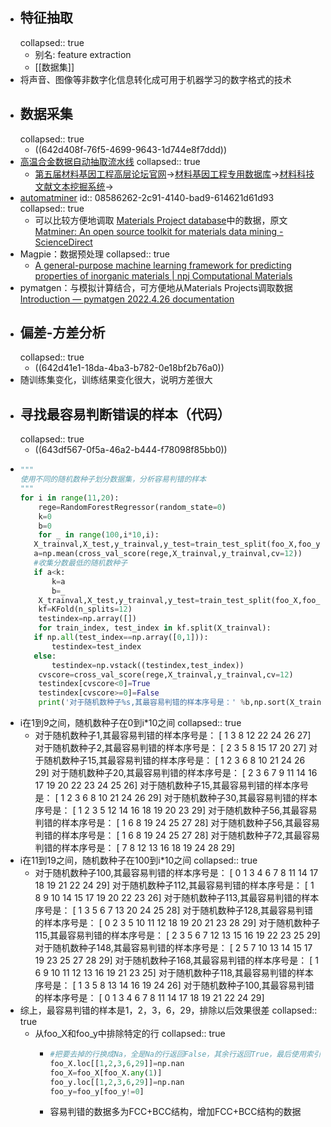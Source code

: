 - ## 特征抽取
  collapsed:: true
	- 别名: feature extraction
	- [[数据集]]
- 将声音、图像等非数字化信息转化成可用于机器学习的数字格式的技术
- ## 数据采集
  collapsed:: true
	- ((642d408f-76f5-4699-9643-1d744e8f7ddd))
- [高温合金数据自动抽取流水线](http://superalloydigger.mgedata.cn/#/home)
  collapsed:: true
	- [第五届材料基因工程高层论坛官网](http://www.formge.cn/forum/)->[材料基因工程专用数据库](https://www.mgedata.cn/)->[材料科技文献文本挖掘系统](https://www.mgedata.cn/paper_entry/#/)->
- [automatminer](https://hackingmaterials.lbl.gov/automatminer/)
  id:: 08586262-2c91-4140-bad9-614621d61d93
  collapsed:: true
	- 可以比较方便地调取 [Materials Project database](https://www.materialsproject.org)中的数据，原文[Matminer: An open source toolkit for materials data mining - ScienceDirect](https://www.sciencedirect.com/science/article/pii/S0927025618303252?via%3Dihub)
- Magpie：数据预处理
  collapsed:: true
	- [A general-purpose machine learning framework for predicting properties of inorganic materials | npj Computational Materials](https://www.nature.com/articles/npjcompumats201628#MOESM37)
- pymatgen：与模拟计算结合，可方便地从Materials Projects调取数据 [Introduction — pymatgen 2022.4.26 documentation](https://pymatgen.org/)
- ## 偏差-方差分析
  collapsed:: true
	- ((642d41e1-18da-4ba3-b782-0e18bf2b76a0))
- 随训练集变化，训练结果变化很大，说明方差很大
- ## 寻找最容易判断错误的样本（代码）
  collapsed:: true
	- ((643df567-0f5a-46a2-b444-f78098f85bb0))
- ``` python
  """
  使用不同的随机数种子划分数据集，分析容易判错的样本
  """
  for i in range(11,20):
      rege=RandomForestRegressor(random_state=0)
      k=0
      b=0
      for _ in range(100,i*10,i):
     X_trainval,X_test,y_trainval,y_test=train_test_split(foo_X,foo_y,test_size=0.2,random_state=_)
     a=np.mean(cross_val_score(rege,X_trainval,y_trainval,cv=12))
     #收集分数最低的随机数种子
     if a<k:
         k=a
         b=_
      X_trainval,X_test,y_trainval,y_test=train_test_split(foo_X,foo_y,test_size=0.2,random_state=b)
      kf=KFold(n_splits=12)
      testindex=np.array([])
      for train_index, test_index in kf.split(X_trainval):
     if np.all(test_index==np.array([0,1])):
         testindex=test_index
     else:
         testindex=np.vstack((testindex,test_index))
      cvscore=cross_val_score(rege,X_trainval,y_trainval,cv=12)
      testindex[cvscore<0]=True
      testindex[cvscore>=0]=False
      print('对于随机数种子%s,其最容易判错的样本序号是：' %b,np.sort(X_trainval[np.array(testindex[testindex>-1],dtype=bool)].index))
  
  ```
- i在1到9之间，随机数种子在0到i*10之间
  collapsed:: true
	- 对于随机数种子1,其最容易判错的样本序号是： [ 1  3  8 12 22 24 26 27]
	  对于随机数种子2,其最容易判错的样本序号是： [ 2  3  5  8 15 17 20 27]
	  对于随机数种子15,其最容易判错的样本序号是： [ 1  2  3  6  8 10 21 24 26 29]
	  对于随机数种子20,其最容易判错的样本序号是： [ 2  3  6  7  9 11 14 16 17 19 20 22 23 24 25 26]
	  对于随机数种子15,其最容易判错的样本序号是： [ 1  2  3  6  8 10 21 24 26 29]
	  对于随机数种子30,其最容易判错的样本序号是： [ 1  2  3  5 12 14 16 18 19 20 23 29]
	  对于随机数种子56,其最容易判错的样本序号是： [ 1  6  8 19 24 25 27 28]
	  对于随机数种子56,其最容易判错的样本序号是： [ 1  6  8 19 24 25 27 28]
	  对于随机数种子72,其最容易判错的样本序号是： [ 7  8 12 13 16 18 19 24 28 29]
- i在11到19之间，随机数种子在100到i*10之间
  collapsed:: true
	- 对于随机数种子100,其最容易判错的样本序号是： [ 0  1  3  4  6  7  8 11 14 17 18 19 21 22 24 29]
	  对于随机数种子112,其最容易判错的样本序号是： [ 1  8  9 10 14 15 17 19 20 22 23 26]
	  对于随机数种子113,其最容易判错的样本序号是： [ 1  3  5  6  7 13 20 24 25 28]
	  对于随机数种子128,其最容易判错的样本序号是： [ 0  2  3  5 10 11 12 18 19 20 21 23 28 29]
	  对于随机数种子115,其最容易判错的样本序号是： [ 2  3  5  6  7 12 13 15 16 19 22 23 25 29]
	  对于随机数种子148,其最容易判错的样本序号是： [ 2  5  7 10 13 14 15 17 19 23 25 27 28 29]
	  对于随机数种子168,其最容易判错的样本序号是： [ 1  6  9 10 11 12 13 16 19 21 23 25]
	  对于随机数种子118,其最容易判错的样本序号是： [ 1  3  5  8 13 14 16 19 24 26]
	  对于随机数种子100,其最容易判错的样本序号是： [ 0  1  3  4  6  7  8 11 14 17 18 19 21 22 24 29]
- 综上，最容易判错的样本是1，2，3，6，29，排除以后效果很差
  collapsed:: true
	- 从foo_X和foo_y中排除特定的行
	  collapsed:: true
		- ``` python
		  #把要去掉的行换成Na，全是Na的行返回False，其余行返回True，最后使用索引过滤
		  foo_X.loc[[1,2,3,6,29]]=np.nan
		  foo_X=foo_X[foo_X.any(1)]
		  foo_y.loc[[1,2,3,6,29]]=np.nan
		  foo_y=foo_y[foo_y!=0]
		  
		  ```
		- 容易判错的数据多为FCC+BCC结构，增加FCC+BCC结构的数据